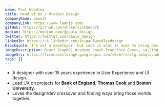 ```yaml
---
name: Paul Woodley
title: Head of UX / Product Design
companyName: LeanJS
companyLink: https://www.leanjs.com/
gitHub: https://github.com/shakersinthedark
medium: https://medium.com/@paulw_design
twitter: https://twitter.com/paulw_design
linkedIn: https://uk.linkedin.com/in/paulwoodleydesign
blockquote: I'm not a developer, but code is what is used to bring design to life so it's important everyone involved understands each other!
imageDescription: React GraphQL Academy coach Francisco Gomes, smiling with sunglasses on
imageSrc: https://firebasestorage.googleapis.com/v0/b/reactgraphqlacademy.appspot.com/o/images%2Fabout_us_profilePics%2FPaul_Profile.jpg?alt=media
tags: []
---
```


- A designer with over 15 years experience in User Experience
  and UI design.
- Lead UX on projects for **Bank of England**,
  **Thomas Cook** and
  **Boston University**.
- Loves the design/dev crossover and finding ways bring those
  worlds together.
